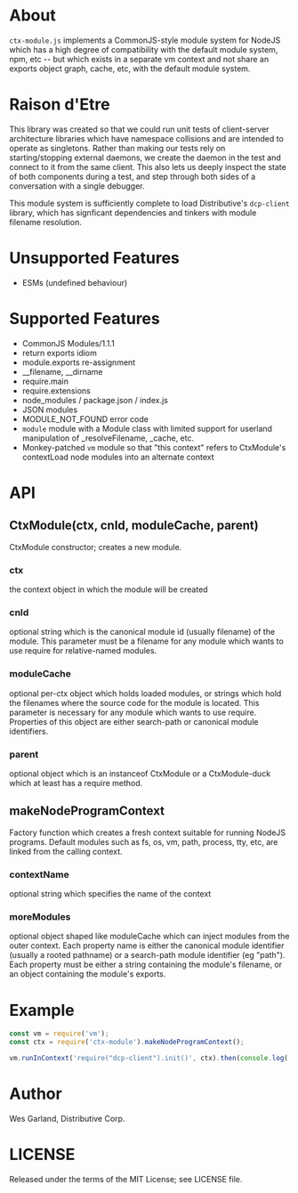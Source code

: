 # About
`ctx-module.js` implements a CommonJS-style module system for NodeJS which has a high degree of 
compatibility with the default module system, npm, etc -- but which exists in a separate vm context and
not share an exports object graph, cache, etc, with the default module system.

# Raison d'Etre
This library was created so that we could run unit tests of client-server architecture libraries which
have namespace collisions and are intended to operate as singletons. Rather than making our tests rely
on starting/stopping external daemons, we create the daemon in the test and connect to it from the same
client.  This also lets us deeply inspect the state of both components during a test, and step through
both sides of a conversation with a single debugger.

This module system is sufficiently complete to load Distributive's `dcp-client` library, which has
signficant dependencies and tinkers with module filename resolution.

# Unsupported Features
- ESMs (undefined behaviour)

# Supported Features
- CommonJS Modules/1.1.1
- return exports idiom
- module.exports re-assignment
- __filename, __dirname
- require.main
- require.extensions
- node_modules / package.json / index.js
- JSON modules
- MODULE_NOT_FOUND error code
- `module` module with a Module class with limited support for userland manipulation of
  _resolveFilename, _cache, etc.
- Monkey-patched `vm` module so that "this context" refers to CtxModule's contextLoad node modules into an alternate context

# API
## CtxModule(ctx, cnId, moduleCache, parent)
CtxModule constructor; creates a new module.

### ctx
the context object in which the module will be created

### cnId
optional string which is the canonical module id (usually filename) of the module. This parameter must
be a filename for any module which wants to use require for relative-named modules.

### moduleCache
optional per-ctx object which holds loaded modules, or strings which hold the filenames where the source code
for the module is located. This parameter is necessary for any module which wants to use require.
Properties of this object are either search-path or canonical module identifiers.

### parent
optional object which is an instanceof CtxModule or a CtxModule-duck which at least has a require method.

## makeNodeProgramContext
Factory function which creates a fresh context suitable for running NodeJS programs. Default
modules such as fs, os, vm, path, process, tty, etc, are linked from the calling context.

### contextName
optional string which specifies the name of the context

### moreModules
optional object shaped like moduleCache which can inject modules from the outer context. Each property
name is either the canonical module identifier (usually a rooted pathname) or a search-path module
identifier (eg "path"). Each property must be either a string containing the module's filename, or an
object containing the module's exports.

# Example
```javascript
const vm = require('vm');
const ctx = require('ctx-module').makeNodeProgramContext();

vm.runInContext('require("dcp-client").init()', ctx).then(console.log('initialized dcp-client'));
```

# Author
Wes Garland, Distributive Corp.

# LICENSE
Released under the terms of the MIT License; see LICENSE file.
